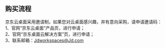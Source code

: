 ## 购买流程
京东云桌面采用邀请制，如果您对云桌面感兴趣，并有意向采购，请申请邀请码：</br>
1、官网“京东云桌面”产品页，进行申请；</br>
2、官网“京东桌面云解决方案”页，进行申请；</br>
3、联系邮箱：Jdworkspaces@Jd.com
